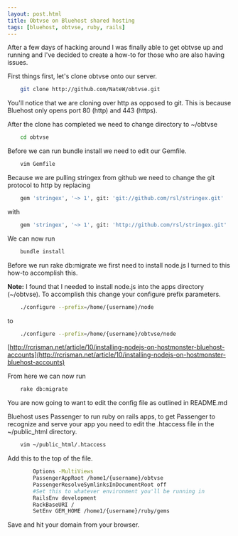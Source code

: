 ```yaml
---
layout: post.html
title: Obtvse on Bluehost shared hosting
tags: [bluehost, obtvse, ruby, rails]
---
```


After a few days of hacking around I was finally able to get obtvse up and running and I've decided to create a how-to for those who are also having issues.

First things first, let's clone obtvse onto our server.
```bash
    git clone http://github.com/NateW/obtvse.git
```
You'll notice that we are cloning over http as opposed to git.  This is because Bluehost only opens port 80 (http) and 443 (https).

After the clone has completed we need to change directory to ~/obtvse
```bash
    cd obtvse
```
Before we can run bundle install we need to edit our Gemfile.
```bash
    vim Gemfile
```
Because we are pulling stringex from github we need to change the git protocol to http by replacing
```bash
    gem 'stringex', '~> 1', git: 'git://github.com/rsl/stringex.git'
```
with
```bash
    gem 'stringex', '~> 1', git: 'http://github.com/rsl/stringex.git'
```
We can now run
```bash
    bundle install
```
Before we run rake db:migrate we first need to install node.js  I turned to this how-to accomplish this.

**Note:** I found that I needed to install node.js into the apps directory (~/obtvse).  To accomplish this change your configure prefix parameters.
```bash
    ./configure --prefix=/home/{username}/node
```
to
```bash
    ./configure --prefix=/home/{username}/obtvse/node
```
[http://rcrisman.net/article/10/installing-nodejs-on-hostmonster-bluehost-accounts](http://rcrisman.net/article/10/installing-nodejs-on-hostmonster-bluehost-accounts)

From here we can now run
```bash
    rake db:migrate
```
You are now going to want to edit the config file as outlined in README.md

Bluehost uses Passenger to run ruby on rails apps, to get Passenger to recognize and serve your app you need to edit the .htaccess file in the ~/public_html directory.
```bash
    vim ~/public_html/.htaccess
```
Add this to the top of the file.
```bash
        Options -MultiViews
        PassengerAppRoot /home1/{username}/obtvse
        PassengerResolveSymlinksInDocumentRoot off
        #Set this to whatever environment you'll be running in
        RailsEnv development
        RackBaseURI /
        SetEnv GEM_HOME /home1/{username}/ruby/gems
```
Save and hit your domain from your browser.
